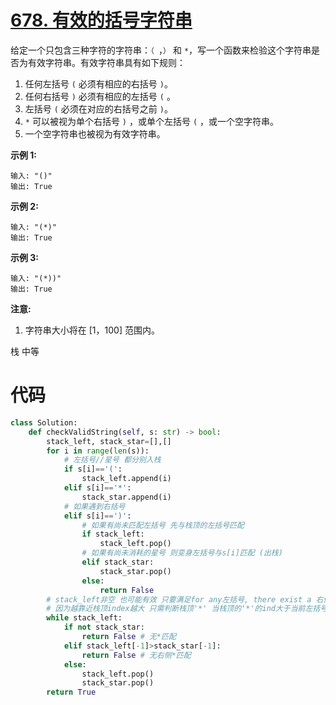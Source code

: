 # [678. 有效的括号字符串](https://leetcode-cn.com/problems/valid-parenthesis-string/)

给定一个只包含三种字符的字符串：`（ `，`）` 和 `*`，写一个函数来检验这个字符串是否为有效字符串。有效字符串具有如下规则：

1.  任何左括号 `(` 必须有相应的右括号 `)`。
2.  任何右括号 `)` 必须有相应的左括号 `(` 。
3.  左括号 `(` 必须在对应的右括号之前 `)`。
4.  `*` 可以被视为单个右括号 `)` ，或单个左括号 `(` ，或一个空字符串。
5.  一个空字符串也被视为有效字符串。

**示例 1:**

```
输入: "()"
输出: True
```

**示例 2:**

```
输入: "(*)"
输出: True
```

**示例 3:**

```
输入: "(*))"
输出: True
```

**注意:**

1.  字符串大小将在 [1，100] 范围内。

栈 中等

# 代码

```python
class Solution:
    def checkValidString(self, s: str) -> bool:
        stack_left, stack_star=[],[]
        for i in range(len(s)):
            # 左括号//星号 都分别入栈
            if s[i]=='(': 
                stack_left.append(i)
            elif s[i]=='*':
                stack_star.append(i)
            # 如果遇到右括号 
            elif s[i]==')':
                # 如果有尚未匹配左括号 先与栈顶的左括号匹配
                if stack_left: 
                    stack_left.pop()
                # 如果有尚未消耗的星号 则变身左括号与s[i]匹配 (出栈)
                elif stack_star:
                    stack_star.pop()
                else:
                    return False
        # stack_left非空 也可能有效 只要满足for any左括号, there exist a 右侧的'*'(index更大)
        # 因为越靠近栈顶index越大 只需判断栈顶'*' 当栈顶的'*'的ind大于当前左括号ind的时候弹出
        while stack_left:
            if not stack_star: 
                return False # 无*匹配
            elif stack_left[-1]>stack_star[-1]: 
                return False # 无右侧*匹配
            else:
                stack_left.pop()
                stack_star.pop()
        return True
```

